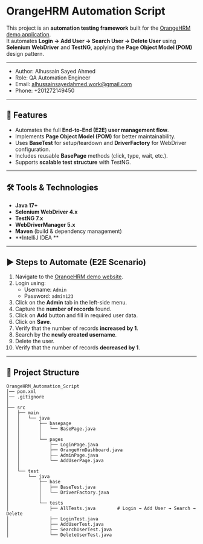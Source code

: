 # OrangeHRM Automation Script

This project is an **automation testing framework** built for the [OrangeHRM demo application](https://opensource-demo.orangehrmlive.com/).  
It automates **Login → Add User → Search User → Delete User** using **Selenium WebDriver** and **TestNG**, applying the **Page Object Model (POM)** design pattern.

---
 * Author: Alhussain Sayed Ahmed
 * Role: QA Automation Engineer
 * Email: alhussainsayedahmed.work@gmail.com
 * Phone: +201272149450
---

## 🚀 Features
- Automates the full **End-to-End (E2E) user management flow**.
- Implements **Page Object Model (POM)** for better maintainability.
- Uses **BaseTest** for setup/teardown and **DriverFactory** for WebDriver configuration.
- Includes reusable **BasePage** methods (click, type, wait, etc.).
- Supports **scalable test structure** with TestNG.

---

## 🛠️ Tools & Technologies
- **Java 17+**
- **Selenium WebDriver 4.x**
- **TestNG 7.x**
- **WebDriverManager 5.x**
- **Maven** (build & dependency management)
- **IntelliJ IDEA **

---
## ▶️ Steps to Automate (E2E Scenario)

1. Navigate to the [OrangeHRM demo website](https://opensource-demo.orangehrmlive.com/).  
2. Login using:  
   - Username: `Admin`  
   - Password: `admin123`  
3. Click on the **Admin** tab in the left-side menu.  
4. Capture the **number of records** found.  
5. Click on **Add** button and fill in required user data.  
6. Click on **Save**.  
7. Verify that the number of records **increased by 1**.  
8. Search by the **newly created username**.  
9. Delete the user.  
10. Verify that the number of records **decreased by 1**.  
---

## 📂 Project Structure

```plaintext
OrangeHRM_Automation_Script
│── pom.xml
│── .gitignore
│
├── src
│   ├── main
│   │   └── java
│   │       ├── basepage
│   │       │   └── BasePage.java
│   │       │
│   │       └── pages
│   │           ├── LoginPage.java
│   │           ├── OrangeHrmDashboard.java
│   │           ├── AdminPage.java
│   │           └── AddUserPage.java
│   │
│   └── test
│       └── java
│           ├── base
│           │   ├── BaseTest.java
│           │   └── DriverFactory.java
│           │
│           └── tests
│               ├── AllTests.java        # Login → Add User → Search → Delete
│               ├── LoginTest.java
│               ├── AddUserTest.java
│               ├── SearchUserTest.java
│               └── DeleteUserTest.java
